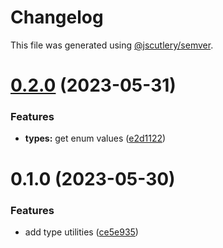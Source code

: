 # Changelog

This file was generated using [@jscutlery/semver](https://github.com/jscutlery/semver).

# [0.2.0](https://github.com/laudebugs/laudebugs/compare/types-0.1.0...types-0.2.0) (2023-05-31)


### Features

* **types:** get enum values ([e2d1122](https://github.com/laudebugs/laudebugs/commit/e2d1122d3c10fcfe24259413d8ef9c44478c2b3b))



# 0.1.0 (2023-05-30)

### Features

- add type utilities ([ce5e935](https://github.com/laudebugs/laudebugs/commit/ce5e9352f89b7346f18648ab520b74d9c63e6830))
